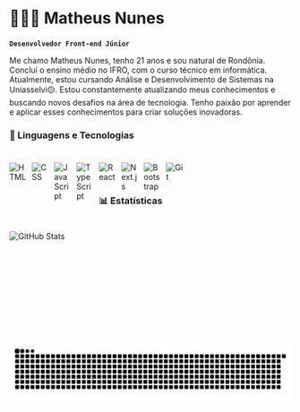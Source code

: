 # 👩🏻‍💻 Matheus Nunes

**`Desenvolvedor Front-end Júnior`**

Me chamo Matheus Nunes, tenho 21 anos e sou natural de Rondônia. Concluí o ensino médio no IFRO, com o curso técnico em informática. Atualmente, estou cursando Análise e Desenvolvimento de Sistemas na Uniasselvi🟡. Estou constantemente atualizando meus conhecimentos e buscando novos desafios na área de tecnologia. Tenho paixão por aprender e aplicar esses conhecimentos para criar soluções inovadoras.

### 🤖 Linguagens e Tecnologias
# 
<img 
    align="left" 
    alt="HTML"
    title="HTML" 
    width="30px" 
    style="padding-right: 10px;" 
    src="https://cdn.jsdelivr.net/gh/devicons/devicon@latest/icons/html5/html5-original.svg" 
/>
<img 
    align="left" 
    alt="CSS" 
    title="CSS"
    width="30px" 
    style="padding-right: 10px;" 
    src="https://cdn.jsdelivr.net/gh/devicons/devicon@latest/icons/css3/css3-original.svg" 
/>
<img 
    align="left" 
    alt="JavaScript" 
    title="JavaScript"
    width="30px" 
    style="padding-right: 10px;" 
    src="https://cdn.jsdelivr.net/gh/devicons/devicon@latest/icons/javascript/javascript-original.svg" 
/>
<img 
    align="left" 
    alt="TypeScript"
    title="TypeScript" 
    width="30px" 
    style="padding-right: 10px;" 
    src="https://cdn.jsdelivr.net/gh/devicons/devicon@latest/icons/typescript/typescript-original.svg" 
/>
<img 
    align="left" 
    alt="React"
    title="React" 
    width="30px" 
    style="padding-right: 10px;" 
    src="https://cdn.jsdelivr.net/gh/devicons/devicon@latest/icons/react/react-original.svg" 
/>
<img 
    align="left" 
    alt="Next.js" 
    title="Next.js"
    width="30px" 
    style="padding-right: 10px;" 
    src="https://cdn.jsdelivr.net/gh/devicons/devicon@latest/icons/nextjs/nextjs-original.svg" 
/>
<img 
    align="left" 
    alt="Bootstrap"
    title="Bootstrap" 
    width="30px" 
    style="padding-right: 10px;" 
    src="https://cdn.jsdelivr.net/gh/devicons/devicon@latest/icons/bootstrap/bootstrap-original.svg" 
/>

<img 
    align="left" 
    alt="Git" 
    title="Git"
    width="30px" 
    style="padding-right: 10px;" 
    src="https://cdn.jsdelivr.net/gh/devicons/devicon@latest/icons/git/git-original.svg" 
/>

<br/>
<br/>

### 📊 Estatísticas
# 
<p>
  <img 
    align="left" 
    alt="GitHub Stats" 
    height="200" 
    style="padding-right: 10px;" 
    src="https://github-readme-stats.vercel.app/api?username=matheushenrynunes&show_icons=true&theme=tokyonight&include_all_commits=true&locale=pt-br" 
  />
    
<picture align="center">
  <source media="(prefers-color-scheme: dark)" srcset="https://raw.githubusercontent.com/matheushenrynunes/matheushenrynunes/output/github-contribution-grid-snake-dark.svg">
  <source media="(prefers-color-scheme: light)" srcset="https://raw.githubusercontent.com/matheushenrynunes/matheushenynunes/output/github-contribution-grid-snake-dark.svg">
  <img align="center" alt="github contribution grid snake animation" src="https://raw.githubusercontent.com/matheushenrynunes/matheushenrynunes/output/github-contribution-grid-snake.svg">
</picture>
